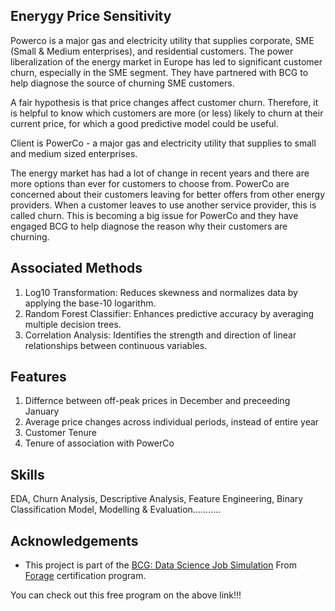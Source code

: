 ## Enerygy Price Sensitivity

Powerco is a major gas and electricity utility that supplies corporate, SME (Small & Medium enterprises), and residential customers. The power liberalization of the energy market in Europe has led to significant customer churn, especially in the SME segment. They have partnered with BCG to help diagnose the source of churning SME customers.

A fair hypothesis is that price changes affect customer churn. Therefore, it is helpful to know which customers are more (or less) likely to churn at their current price, for which a good predictive model could be useful.

Client is PowerCo - a major gas and electricity utility that supplies to small and medium sized enterprises.

The energy market has had a lot of change in recent years and there are more options than ever for customers to choose from.
PowerCo are concerned about their customers leaving for better offers from other energy providers. When a customer leaves to use another service provider, this is called churn.
This is becoming a big issue for PowerCo and they have engaged BCG to help diagnose the reason why their customers are churning.

## Associated Methods
1. Log10 Transformation: Reduces skewness and normalizes data by applying the base-10 logarithm.
2. Random Forest Classifier: Enhances predictive accuracy by averaging multiple decision trees.
3. Correlation Analysis: Identifies the strength and direction of linear relationships between continuous variables.

## Features

1. Differnce between off-peak prices in December and preceeding January
2. Average price changes across individual periods, instead of entire year
3. Customer Tenure
4. Tenure of association with PowerCo

## Skills
EDA, Churn Analysis, Descriptive Analysis, Feature Engineering, Binary Classification Model, Modelling & Evaluation...........

## Acknowledgements

- This project is part of the [BCG: Data Science Job Simulation](https://www.theforage.com/simulations/bcg/data-science-ccdz) From [Forage](https://www.theforage.com/) certification program.
 
You can check out this free program on the above link!!!
